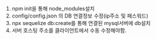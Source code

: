 1. npm init을 통해 node_modules설치
2. config/config.json 의 DB 연결정보 수정(ip주소 및 패스워드)
3. npx sequelize db:create를 통해 연결된 mysql서버에 db설치
4. 서버 호스팅 주소를 클라이언트에서 수동 수정해야함.